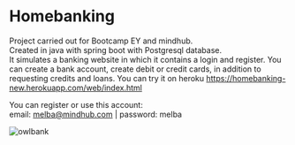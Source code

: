 # Homebanking
Project carried out for Bootcamp EY and mindhub. <br>
Created in java with spring boot with Postgresql database. <br>
It simulates a banking website in which it contains a login and register. You can create a bank account, create debit or credit cards, in addition to requesting credits and loans.
You can try it on heroku https://homebanking-new.herokuapp.com/web/index.html

You can register or use this account: <br>
email: melba@mindhub.com | password: melba

![owlbank](https://user-images.githubusercontent.com/88014735/168184084-6c3a3add-3ac6-4c1e-ab4d-7e28fc5c357d.png)


